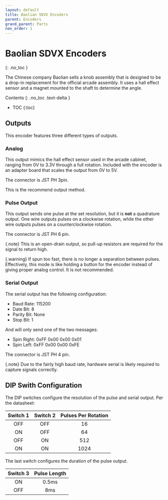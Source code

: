 ```yaml
---
layout: default
title: Baolian SDVX Encoders
parent: Encoders
grand_parent: Parts
nav_order: 1
---
```


# Baolian SDVX Encoders
{: .no_toc }

The Chinese company Baolian sells a knob assembly that is designed to be a drop-in replacement for the official arcade assembly. It uses a hall effect sensor and a magnet mounted to the shaft to determine the angle.

Contents
{: .no_toc .text-delta }

- TOC
{:toc}

## Outputs

This encoder features three different types of outputs.

### Analog

This output mimics the hall effect sensor used in the arcade cabinet, ranging from 0V to 3.3V through a full rotation. Included with the encoder is an adapter board that scales the output from 0V to 5V.

The connector is JST PH 3pin. 

This is the recommend output method.

### Pulse Output

This output sends one pulse at the set resolution, but it is **not** a quadrature output. One wire outputs pulses on a clockwise rotation, while the other wire outputs pulses on a counterclockwise rotation.

The connector is JST PH 6 pin.

{.note}
This is an open-drain output, so pull-up resistors are required for the signal to return high.

{.warning}
If spun too fast, there is no longer a separation between pulses. Effectively, this mode is like holding a button for the encoder instead of giving proper analog control. It is not recommended.

### Serial Output

The serial output has the following configuration:
- Baud Rate: 115200
- Date Bit: 8
- Parity Bit: None
- Stop Bit: 1

And will only send one of the two messages:
- Spin Right: 0xFF 0x00 0x00 0x01
- Spin Left: 0xFF 0x00 0x00 0xFE

The connector is JST PH 4 pin.

{.note}
Due to the fairly high baud rate, hardware serial is likely required to capture signals correctly.

## DIP Swith Configuration

The DIP switches configure the resolution of the pulse and serial output. Per the datasheet:

| Switch 1 | Switch 2 | Pulses Per Rotation |
|:--------:|:--------:|:-------------------:|
| OFF      | OFF      | 16                  |
| ON       | OFF      | 64                  |
| OFF      | ON       | 512                 |
| ON       | ON       | 1024                |

The last switch configures the duration of the pulse output.

| Switch 3 | Pulse Length |
|:--------:|:------------:|
| ON       | 0.5ms        |
| OFF      | 8ms          |
